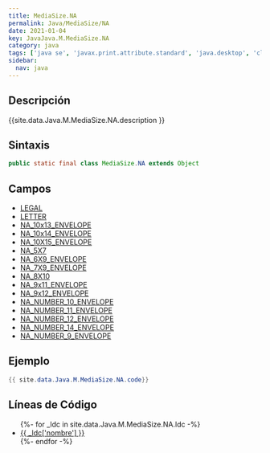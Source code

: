```yaml
---
title: MediaSize.NA
permalink: Java/MediaSize/NA
date: 2021-01-04
key: JavaJava.M.MediaSize.NA
category: java
tags: ['java se', 'javax.print.attribute.standard', 'java.desktop', 'clase java', 'Java 1.0']
sidebar: 
  nav: java
---
```


## Descripción
{{site.data.Java.M.MediaSize.NA.description }}

## Sintaxis
~~~java
public static final class MediaSize.NA extends Object
~~~

## Campos
* [LEGAL](/Java/MediaSize/NA/LEGAL)
* [LETTER](/Java/MediaSize/NA/LETTER)
* [NA_10x13_ENVELOPE](/Java/MediaSize/NA/NA_10x13_ENVELOPE)
* [NA_10x14_ENVELOPE](/Java/MediaSize/NA/NA_10x14_ENVELOPE)
* [NA_10X15_ENVELOPE](/Java/MediaSize/NA/NA_10X15_ENVELOPE)
* [NA_5X7](/Java/MediaSize/NA/NA_5X7)
* [NA_6X9_ENVELOPE](/Java/MediaSize/NA/NA_6X9_ENVELOPE)
* [NA_7X9_ENVELOPE](/Java/MediaSize/NA/NA_7X9_ENVELOPE)
* [NA_8X10](/Java/MediaSize/NA/NA_8X10)
* [NA_9x11_ENVELOPE](/Java/MediaSize/NA/NA_9x11_ENVELOPE)
* [NA_9x12_ENVELOPE](/Java/MediaSize/NA/NA_9x12_ENVELOPE)
* [NA_NUMBER_10_ENVELOPE](/Java/MediaSize/NA/NA_NUMBER_10_ENVELOPE)
* [NA_NUMBER_11_ENVELOPE](/Java/MediaSize/NA/NA_NUMBER_11_ENVELOPE)
* [NA_NUMBER_12_ENVELOPE](/Java/MediaSize/NA/NA_NUMBER_12_ENVELOPE)
* [NA_NUMBER_14_ENVELOPE](/Java/MediaSize/NA/NA_NUMBER_14_ENVELOPE)
* [NA_NUMBER_9_ENVELOPE](/Java/MediaSize/NA/NA_NUMBER_9_ENVELOPE)

## Ejemplo
~~~java
{{ site.data.Java.M.MediaSize.NA.code}}
~~~

## Líneas de Código
<ul>
{%- for _ldc in site.data.Java.M.MediaSize.NA.ldc -%}
   <li>
       <a href="{{_ldc['url'] }}">{{ _ldc['nombre'] }}</a>
   </li>
{%- endfor -%}
</ul>

